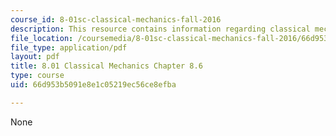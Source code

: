 ```yaml
---
course_id: 8-01sc-classical-mechanics-fall-2016
description: This resource contains information regarding classical mechanics.
file_location: /coursemedia/8-01sc-classical-mechanics-fall-2016/66d953b5091e8e1c05219ec56ce8efba_MIT8_01F16_chapter8.6.pdf
file_type: application/pdf
layout: pdf
title: 8.01 Classical Mechanics Chapter 8.6
type: course
uid: 66d953b5091e8e1c05219ec56ce8efba

---
```

None